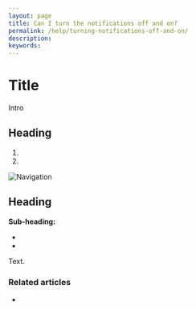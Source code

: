 ```yaml
---
layout: page
title: Can I turn the notifications off and on?
permalink: /help/turning-notifications-off-and-on/
description:
keywords:
---
```


# Title

Intro

## Heading

1.
2.

![Navigation](images/foldername/file.png)

## Heading

**Sub-heading:**

*
*

Text.

### Related articles

*
